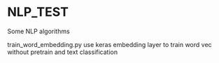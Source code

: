 # NLP_TEST
Some NLP algorithms

train_word_embedding.py   use keras embedding layer to train word vec without pretrain and  text classification
